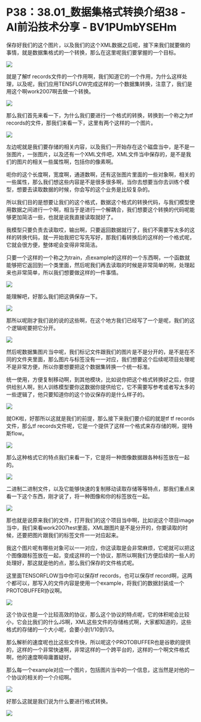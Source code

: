 # P38：38.01_数据集格式转换介绍38 - AI前沿技术分享 - BV1PUmbYSEHm

保存好我们的这个图片，以及我们的这个XML数据之后呢，接下来我们就要做的事情，就是数据集格式的一个转换，那么在这里呢我们要掌握的一个目标。



![](img/1a2b8270408ddb10b40384c4c0674a21_1.png)

就是了解tf records文件的一个作用啊，我们知道它的一个作用，为什么这样处理，以及呢，我们应用TENSFLOW完成这样的一个数据集转换，注意了，我们是用这个啊work2007啊去做一个转换。



![](img/1a2b8270408ddb10b40384c4c0674a21_3.png)

那么我们首先来看一下，为什么我们要进行一个格式的转换，转换到一个称之为tf records的文件，那我们来看一下，这里有两个这样的一个图片。



![](img/1a2b8270408ddb10b40384c4c0674a21_5.png)

左边呢就是我们要存储的相关内容，以及我们一开始存在这个磁盘当中，是不是一张图片，一张图片，以及还有一个XML文件吧，XML文件当中保存的，是不是我们的图片的相关一些属性啊，包括你的像素啊。

呃你的这个长度啊，宽度啊，通道数啊，还有这张图片里面的一些对象啊，相关的一些属性，那么我们想这些内容是不是很多很多啊，当你去想要当你去训练个模型，想要去读取数据的时候，你会写的这个业务是比较复杂的。

所以我们目的是想要让我们的这个格式，数据这个格式的转换代码，与我们模型使用数据之间进行一个啊，相当于是进行一个解耦合，我们想要这个转换的代码呢能够更加简洁一些，也就是说我直接读取就好了。

我模型只要负责去读取哎，输出啊，只要返回数据就行了，我们不需要写太多的这样的转换代码，就一开始我把它写先写好，那我们看转换后的这样的一个格式呢，它就会很方便，整体呢会变得非常简洁。

只要一个这样的一个称之为train，点example的这样的一个东西啊，一个函数就能够把它返回到一个类里面，然后呢我们再去读取的时候是非常简单的啊，处理起来也非常简单，所以我们想要做这样的一件事情。



![](img/1a2b8270408ddb10b40384c4c0674a21_7.png)

能理解吧，好那么我们把这俩保存一下。

![](img/1a2b8270408ddb10b40384c4c0674a21_9.png)

那所以呢刚才我们说的说的这些啊，在这个地方我们已经写了一个是呢，我们的这个逻辑呢要把它分开。

![](img/1a2b8270408ddb10b40384c4c0674a21_11.png)

然后呢数据集图片当中呢，我们标记文件跟我们的图片是不是分开的，是不是在不同的文件夹里面，那么图片与标签没有一一对应，我们想要这个后续呢项目处理呢不是非常方便，所以你要想要把这个数据集转换一个统一标准。

统一使用，方便复制移动啊，到其他模块，比如说你把这个格式转换好之后，你提供给别人啊，别人训练模型要你这数据你提供给它，它不需要写参考或者写太多的一些逻辑了，他只要知道你的这个协议保存的是什么样子的。



![](img/1a2b8270408ddb10b40384c4c0674a21_13.png)

就OK啦，好那所以这就是我们的前提，那么接下来我们要介绍的就是tf tf records文件，那么tf records文件呢，它是一个提供了这样一个格式来存存储的啊，提特斯flow。



![](img/1a2b8270408ddb10b40384c4c0674a21_15.png)

那么这种格式它的特点我们来看一下，它是将一种图像数据跟各种标签放在一起的。

![](img/1a2b8270408ddb10b40384c4c0674a21_17.png)

二进制二进制文件，以及它能够快速的复制移动读取存储等等特点，那我们重点来看一下这个东西，刚才说了，将一种图像和你的标签放在一起。



![](img/1a2b8270408ddb10b40384c4c0674a21_19.png)

那也就是说原来我们的文件，打开我们的这个项目当中啊，比如说这个项目image当中，我们来看work2007test里面，XML跟图片是不是分开的，你要读取的时候，还要把图片跟我们的标签文件一一对应起来。

我这个图片呢有哪些对象可以一一对应，你这读取是会非常麻烦，它呢就可以把这个图像跟标签放在一起，变成这样的一个协议，那所以啊我们方便后续的一些人的处理好，那这就是他的点，那么我们保存的文件格式呢。

这里面TENSORFLOW当中你可以保存tf records，也可以保存tf record啊，这两个都可以，那写入的文件内容是使用一个example，将我们的数据封装成一个PROTOBUFFER协议啊。



![](img/1a2b8270408ddb10b40384c4c0674a21_21.png)

这个协议也是一个比较高效的协议，那么这个协议的特点呢，它的体积呢会比较小，它会比我们的什么JS啊，XML这些文件的存储格式啊，大家都知道的，这些格式的存储的一个大小呢，会要小到1/10到1/3。

那么解析的速度呢也比这些文件快，所以呢这个PROTOBUFFER也是谷歌的提供的，这样的一个非常快速啊，非常这样的一个跨平台的，这样的一个啊文件格式啊，他的速度啊毋庸置疑好。

那么每一个example对应一个图片，包括图片当中的一个信息，这当然是对他的一个协议的相关的一个介绍啊。



![](img/1a2b8270408ddb10b40384c4c0674a21_23.png)

好那么这就是我们说为什么要进行格式转换。

![](img/1a2b8270408ddb10b40384c4c0674a21_25.png)